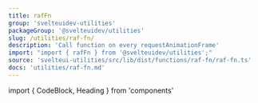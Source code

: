 ```yaml
---
title: rafFn
group: 'svelteuidev-utilities'
packageGroup: '@svelteuidev/utilities'
slug: /utilities/raf-fn/
description: 'Call function on every requestAnimationFrame'
import: "import { rafFn } from '@svelteuidev/utilities';"
source: 'svelteui-utilities/src/lib/dist/functions/raf-fn/raf-fn.ts'
docs: 'utilities/raf-fn.md'
---
```


import { CodeBlock, Heading } from 'components'

<Heading />
